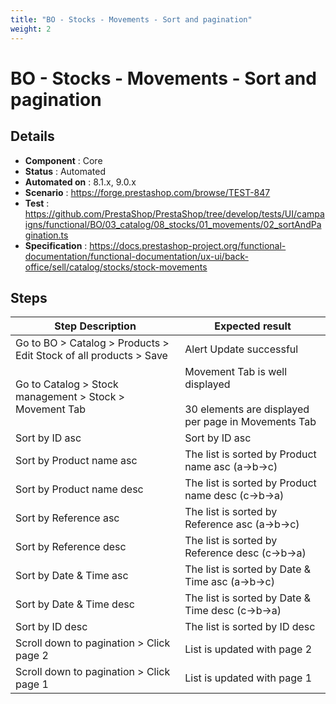 ```yaml
---
title: "BO - Stocks - Movements - Sort and pagination"
weight: 2
---
```


# BO - Stocks - Movements - Sort and pagination
## Details
* **Component** : Core
* **Status** : Automated
* **Automated on** : 8.1.x, 9.0.x
* **Scenario** : https://forge.prestashop.com/browse/TEST-847
* **Test** : https://github.com/PrestaShop/PrestaShop/tree/develop/tests/UI/campaigns/functional/BO/03_catalog/08_stocks/01_movements/02_sortAndPagination.ts
* **Specification** : https://docs.prestashop-project.org/functional-documentation/functional-documentation/ux-ui/back-office/sell/catalog/stocks/stock-movements

## Steps
| Step Description | Expected result |
| ----- | ----- |
| Go to BO > Catalog > Products > Edit Stock of all products > Save | Alert Update successful |
| Go to Catalog > Stock management > Stock > Movement Tab | Movement Tab is well displayed<br><br>30 elements are displayed per page in Movements Tab |
| Sort by ID asc | Sort by ID asc |
| Sort by Product name asc | The list is sorted by Product name asc (a->b->c) |
| Sort by Product name desc | The list is sorted by Product name desc (c->b->a) |
| Sort by Reference asc | The list is sorted by Reference asc (a->b->c) |
| Sort by Reference desc | The list is sorted by Reference desc (c->b->a) |
| Sort by Date & Time asc | The list is sorted by Date & Time asc (a->b->c) |
| Sort by Date & Time desc | The list is sorted by Date & Time desc (c->b->a) |
| Sort by ID desc | The list is sorted by ID desc |
| Scroll down to pagination > Click page 2 | List is updated with page 2 |
| Scroll down to pagination > Click page 1 | List is updated with page 1 |
